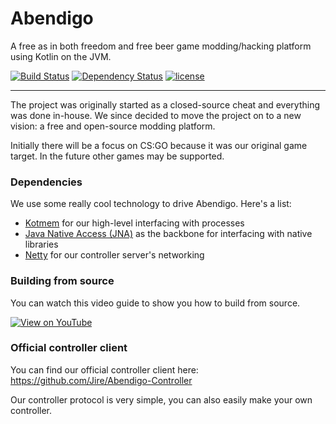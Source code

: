 # Abendigo
A free as in both freedom and free beer game modding/hacking platform using Kotlin on the JVM.

[![Build Status](https://travis-ci.org/Jire/Abendigo.svg?branch=master)](https://travis-ci.org/Jire/Abendigo)
[![Dependency Status](https://www.versioneye.com/user/projects/5784c44276ef40003fba815c/badge.svg?style=flat)](https://www.versioneye.com/user/projects/5784c44276ef40003fba815c)
[![license](https://img.shields.io/github/license/Jire/Abendigo.svg)](https://github.com/Jire/Abendigo/blob/master/LICENSE.txt)

---

The project was originally started as a closed-source cheat and everything was done in-house. We since decided to move the project on to a new vision: a free and open-source modding platform.

Initially there will be a focus on CS:GO because it was our original game target. In the future other games may be supported.

### Dependencies

We use some really cool technology to drive Abendigo. Here's a list:

- [Kotmem](https://github.com/Jire/Kotmem) for our high-level interfacing with processes
- [Java Native Access (JNA)](https://github.com/java-native-access/jna) as the backbone for interfacing with native libraries
- [Netty](http://netty.io) for our controller server's networking

### Building from source

You can watch this video guide to show you how to build from source.

[![View on YouTube](http://i.imgur.com/fzn2l86.png)](https://www.youtube.com/watch?v=0jd0fDMDjxw)

### Official controller client

You can find our official controller client here: https://github.com/Jire/Abendigo-Controller

Our controller protocol is very simple, you can also easily make your own controller.